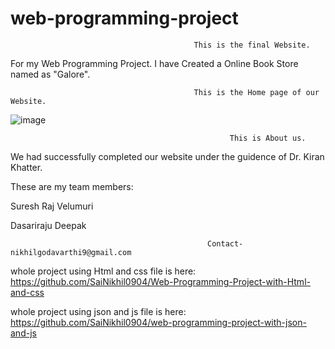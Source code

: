 # web-programming-project

                                             This is the final Website.


For my Web Programming Project. I have Created a Online Book Store named as "Galore".




                                             This is the Home page of our Website.
                                                 
                                                 
![image](https://user-images.githubusercontent.com/98106917/205303171-1a491c56-7833-4257-9ca5-8af75bd7da46.png)



                                                     This is About us.


We had successfully completed our website under the guidence of Dr. Kiran Khatter.


These are my team members:

Suresh Raj Velumuri

Dasariraju Deepak
                              
                              
                                                Contact-nikhilgodavarthi9@gmail.com

whole project using Html and css file is here: https://github.com/SaiNikhil0904/Web-Programming-Project-with-Html-and-css

whole project using json and js file is here: https://github.com/SaiNikhil0904/web-programming-project-with-json-and-js
